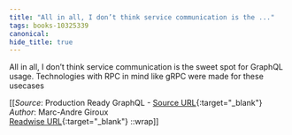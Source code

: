 ```yaml
---
title: "All in all, I don’t think service communication is the ..."
tags: books-10325339
canonical: 
hide_title: true
---
```


All in all, I don’t think service communication is the sweet spot for GraphQL usage. Technologies with RPC in mind like gRPC were made for these usecases


[[_Source_: Production Ready GraphQL - [Source URL](){:target="_blank"}<br>
_Author_: Marc-Andre Giroux<br>
[Readwise URL](https://readwise.io/open/210672392){:target="_blank"}
::wrap]]